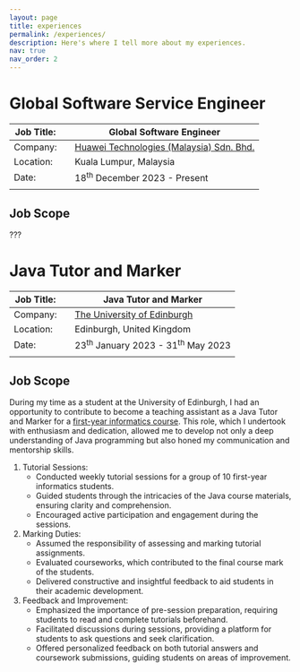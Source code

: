 ```yaml
---
layout: page
title: experiences
permalink: /experiences/
description: Here's where I tell more about my experiences.
nav: true
nav_order: 2
---
```


# Global Software Service Engineer

| Job Title: |   | Global Software Engineer                                               |
| ---------  | - | ---------------------------------------------------------------------- |
| Company:   |   | [Huawei Technologies (Malaysia) Sdn. Bhd.](https://www.huawei.com/my/) |
| Location:  |   | Kuala Lumpur, Malaysia                                                 |
| Date:      |   | 18<sup>th</sup> December 2023 - Present                                |
|            |   |                                                                        |

## Job Scope

???

# Java Tutor and Marker

| Job Title: |   | Java Tutor and Marker                                   |
| ---------  | - | ------------------------------------------------------- |
| Company:   |   | [The University of Edinburgh](https://www.ed.ac.uk/)    |
| Location:  |   | Edinburgh, United Kingdom                               |
| Date:      |   | 23<sup>th</sup> January 2023 - 31<sup>th</sup> May 2023 |
|            |   |                                                         |

## Job Scope

During my time as a student at the University of Edinburgh, I had an opportunity to contribute to become a teaching assistant as a Java Tutor and Marker for a [first-year informatics course](http://www.drps.ed.ac.uk/20-21/dpt/cxinfr08029.htm). This role, which I undertook with enthusiasm and dedication, allowed me to develop not only a deep understanding of Java programming but also honed my communication and mentorship skills.

1. Tutorial Sessions:
    - Conducted weekly tutorial sessions for a group of 10 first-year informatics students.
    - Guided students through the intricacies of the Java course materials, ensuring clarity and comprehension.
    - Encouraged active participation and engagement during the sessions.
2. Marking Duties:
    - Assumed the responsibility of assessing and marking tutorial assignments.
    - Evaluated courseworks, which contributed to the final course mark of the students.
    - Delivered constructive and insightful feedback to aid students in their academic development.
3. Feedback and Improvement:
    - Emphasized the importance of pre-session preparation, requiring students to read and complete tutorials beforehand.
    - Facilitated discussions during sessions, providing a platform for students to ask questions and seek clarification.
    - Offered personalized feedback on both tutorial answers and coursework submissions, guiding students on areas of improvement.

